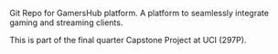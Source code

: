 Git Repo for GamersHub platform.
A platform to seamlessly integrate gaming and streaming clients.

This is part of the final quarter Capstone Project at UCI (297P).
